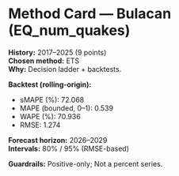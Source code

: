 # Method Card — Bulacan (EQ_num_quakes)

**History:** 2017–2025 (9 points)  
**Chosen method:** ETS  
**Why:** Decision ladder + backtests.

**Backtest (rolling-origin):**
- sMAPE (%): 72.068
- MAPE (bounded, 0–1): 0.539
- WAPE (%): 70.936
- RMSE: 1.274

**Forecast horizon:** 2026–2029  
**Intervals:** 80% / 95% (RMSE-based)

**Guardrails:** Positive-only; Not a percent series.
